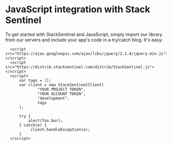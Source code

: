 # JavaScript integration with Stack Sentinel

To get started with StackSentinel and JavaScript, simply import our library from our servers and include your
app's code in a try/catch blog. It's easy:
    
      <script src="https://ajax.googleapis.com/ajax/libs/jquery/2.1.4/jquery.min.js"></script>
      <script src="https://distrib.stacksentinel.com/distrib/StackSentinel.js"></script>
      <script>
          var tags = [];
          var client = new StackSentinelClient(
                  "YOUR PROJECT TOKEN",
                  "YOUR ACCOUNT TOKEN",
                  "development",
                  tags
          );
      
          try {
              alert(foo.bar);
          } catch(e) {
               client.handleException(e);
          }
      </script>
